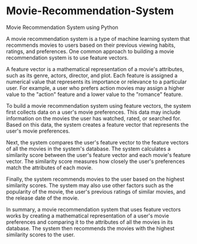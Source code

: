 # Movie-Recommendation-System
Movie Recommendation System using Python

A movie recommendation system is a type of machine learning system that recommends movies to users based on their previous viewing habits, ratings, and preferences. One common approach to building a movie recommendation system is to use feature vectors.

A feature vector is a mathematical representation of a movie's attributes, such as its genre, actors, director, and plot. Each feature is assigned a numerical value that represents its importance or relevance to a particular user. For example, a user who prefers action movies may assign a higher value to the "action" feature and a lower value to the "romance" feature.

To build a movie recommendation system using feature vectors, the system first collects data on a user's movie preferences. This data may include information on the movies the user has watched, rated, or searched for. Based on this data, the system creates a feature vector that represents the user's movie preferences.

Next, the system compares the user's feature vector to the feature vectors of all the movies in the system's database. The system calculates a similarity score between the user's feature vector and each movie's feature vector. The similarity score measures how closely the user's preferences match the attributes of each movie.

Finally, the system recommends movies to the user based on the highest similarity scores. The system may also use other factors such as the popularity of the movie, the user's previous ratings of similar movies, and the release date of the movie.

In summary, a movie recommendation system that uses feature vectors works by creating a mathematical representation of a user's movie preferences and comparing it to the attributes of all the movies in its database. The system then recommends the movies with the highest similarity scores to the user.
